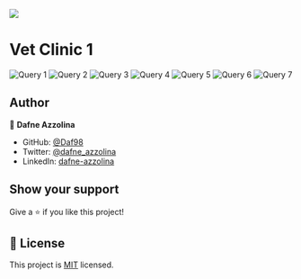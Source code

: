 ![](https://img.shields.io/badge/Microverse-blueviolet)

# Vet Clinic 1
![Query 1](https://user-images.githubusercontent.com/82343891/183506807-334b4c8a-f0ba-400d-a3d3-7da56197ecd4.png)
![Query 2](https://user-images.githubusercontent.com/82343891/183506979-1476cc70-8b6f-463a-9257-cc6d3247e8e2.png)
![Query 3](https://user-images.githubusercontent.com/82343891/183507999-2d35e951-c8fc-47a5-82a6-43b2461abcc7.png)
![Query 4](https://user-images.githubusercontent.com/82343891/183507380-ead1dc0d-44c0-436b-91a8-1cfc5b7cedc0.png)
![Query 5](https://user-images.githubusercontent.com/82343891/183508198-76e236be-fcdf-48ee-bcf8-29efd28a1f7f.png)
![Query 6](https://user-images.githubusercontent.com/82343891/183509902-39cbaa15-6021-4fdf-9f5e-fbc69352d3c8.png)
![Query 7](https://user-images.githubusercontent.com/82343891/183509481-6a4345a5-facf-4626-b901-5a3682b01ae4.png)



## Author

👤 **Dafne Azzolina**

- GitHub: [@Daf98](https://github.com/Daf98)
- Twitter: [@dafne_azzolina](https://twitter.com/dafne_azzolina)
- LinkedIn: [dafne-azzolina](https://www.linkedin.com/in/dafne-azzolina/)

## Show your support

Give a ⭐️ if you like this project!
## 📝 License

This project is [MIT](./MIT.md) licensed.

